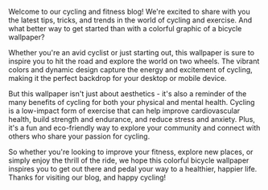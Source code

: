 <!--
Write me content for website with wallpaper "A colorful graphic of a bicycle for a cycling or fitness blog"
-->

<!--font:Poppins.-->

Welcome to our cycling and fitness blog! We're excited to share with you the latest tips, tricks, and trends in the world of cycling and exercise. And what better way to get started than with a colorful graphic of a bicycle wallpaper?

Whether you're an avid cyclist or just starting out, this wallpaper is sure to inspire you to hit the road and explore the world on two wheels. The vibrant colors and dynamic design capture the energy and excitement of cycling, making it the perfect backdrop for your desktop or mobile device.

But this wallpaper isn't just about aesthetics - it's also a reminder of the many benefits of cycling for both your physical and mental health. Cycling is a low-impact form of exercise that can help improve cardiovascular health, build strength and endurance, and reduce stress and anxiety. Plus, it's a fun and eco-friendly way to explore your community and connect with others who share your passion for cycling.

So whether you're looking to improve your fitness, explore new places, or simply enjoy the thrill of the ride, we hope this colorful bicycle wallpaper inspires you to get out there and pedal your way to a healthier, happier life. Thanks for visiting our blog, and happy cycling!
